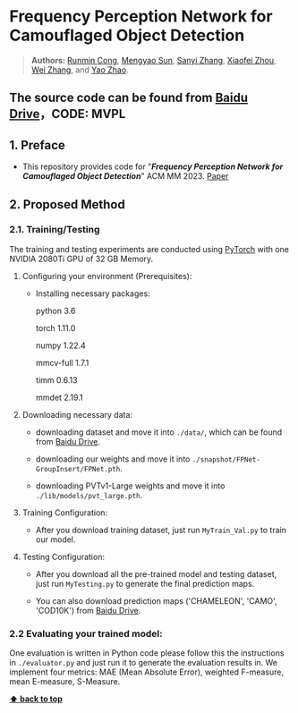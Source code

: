 # Frequency Perception Network for Camouflaged Object Detection

> **Authors:** [Runmin Cong](https://openreview.net/profile?id=\~Runmin_Cong1), [Mengyao Sun](https://openreview.net/profile?id=\~Mengyao_Sun1), [Sanyi Zhang](https://openreview.net/profile?id=\~Sanyi_Zhang1), [Xiaofei Zhou](https://openreview.net/profile?id=\~Xiaofei_Zhou2), [Wei Zhang](https://openreview.net/profile?id=\~Wei_Zhang7), and [Yao Zhao](https://openreview.net/profile?id=\~Yao_Zhao1).

## The source code can be found from [Baidu Drive](https://pan.baidu.com/s/1g-2U2mO2nbrhuSI90uWQkQ?pwd=MVPL)，CODE: MVPL 

## 1. Preface

*   This repository provides code for "***Frequency Perception Network for Camouflaged Object Detection***" ACM MM 2023. [Paper](https://openreview.net/pdf?id=ug66Ewg8bi)

## 2. Proposed Method

### 2.1. Training/Testing

The training and testing experiments are conducted using [PyTorch](https://github.com/pytorch/pytorch) with one NVIDIA 2080Ti GPU of 32 GB Memory.

1.  Configuring your environment (Prerequisites):

    *   Installing necessary packages:&#x20;

        python 3.6&#x20;

        torch 1.11.0

        numpy 1.22.4

        mmcv-full 1.7.1

        timm 0.6.13

        mmdet 2.19.1

2.  Downloading necessary data:

    *   downloading dataset and move it into `./data/`, which can be found from [Baidu Drive](https://pan.baidu.com/s/1zrrxhQEmxJkfYOSrJGfF8Q?pwd=QR1Q).

    *   downloading our weights and move it into `./snapshot/FPNet-GroupInsert/FPNet.pth`.&#x20;

    *   downloading PVTv1-Large weights and move it into `./lib/models/pvt_large.pth`.

3.  Training Configuration:

    *   After you download training dataset, just run `MyTrain_Val.py` to train our model.

4.  Testing Configuration:

    *   After you download all the pre-trained model and testing dataset, just run `MyTesting.py` to generate the final prediction maps.

    *   You can also download prediction maps ('CHAMELEON', 'CAMO', 'COD10K') from [Baidu Drive](https://pan.baidu.com/s/1qCS-NFUpSMIEqAM4i1Q4eg?pwd=2023).

### 2.2 Evaluating your trained model:

One evaluation is written in Python code  please follow this the instructions in `./evaluator.py` and just run it to generate the evaluation results in. We implement four metrics: MAE (Mean Absolute Error), weighted F-measure, mean E-measure, S-Measure.

**[⬆ back to top](#1-preface)**
